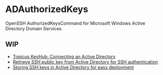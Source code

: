 # ADAuthorizedKeys
OpenSSH AuthorizedKeysCommand for Microsoft Windows Active Directory Domain Services

## WIP
* [Topicus KeyHub: Connecting an Active Directory](https://files.topicus-keyhub.com/manual/manual-en-GB.html#_connecting_an_active_directory)
* [Retrieve SSH public key from Active Directory for SSH authentication](https://www.saotn.org/retrieve-ssh-public-key-from-active-directory-for-ssh-authentication/)
* [Storing SSH keys in Active Directory for easy deployment](https://blog.laslabs.com/2016/08/storing-ssh-keys-in-active-directory/)
